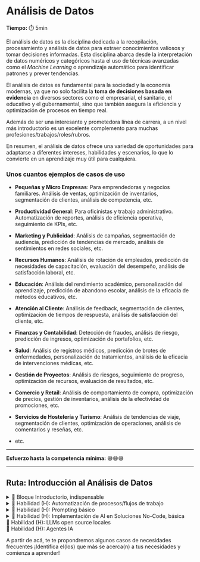 # Análisis de Datos

**Tiempo:** :stopwatch: 5min

El análisis de datos es la disciplina dedicada a la recopilación, procesamiento y análisis de datos para extraer conocimientos valiosos y tomar decisiones informadas. Esta disciplina abarca desde la interpretación de datos numéricos y categóricos hasta el uso de técnicas avanzadas como el *Machine Learning* o aprendizaje automático para identificar patrones y prever tendencias.

El análisis de datos es fundamental para la sociedad y la economía modernas, ya que no solo facilita la **toma de decisiones basada en evidencia** en diversos sectores como el empresarial, el sanitario, el educativo y el gubernamental, sino que también asegura la eficiencia y optimización de procesos en tiempo real.

Además de ser una interesante y prometedora línea de carrera, a un nivel más introductorio es un excelente complemento para muchas profesiones/trabajos/roles/rubros. 

En resumen, el análisis de datos ofrece una variedad de oportunidades para adaptarse a diferentes intereses, habilidades y escenarios, lo que lo convierte en un aprendizaje muy útil para cualquiera.

### **Unos cuantos ejemplos de casos de uso**

- **Pequeñas y Micro Empresas**: Para emprendedoras y negocios familiares. Análisis de ventas, optimización de inventarios, segmentación de clientes, análisis de competencia, etc.

- **Productividad General**: Para oficinistas y trabajo administrativo. Automatización de reportes, análisis de eficiencia operativa, seguimiento de KPIs, etc.

- **Marketing y Publicidad**: Análisis de campañas, segmentación de audiencia, predicción de tendencias de mercado, análisis de sentimientos en redes sociales, etc.

- **Recursos Humanos**: Análisis de rotación de empleados, predicción de necesidades de capacitación, evaluación del desempeño, análisis de satisfacción laboral, etc.

- **Educación**: Análisis del rendimiento académico, personalización del aprendizaje, predicción de abandono escolar, análisis de la eficacia de métodos educativos, etc.

- **Atención al Cliente**: Análisis de feedback, segmentación de clientes, optimización de tiempos de respuesta, análisis de satisfacción del cliente, etc.

- **Finanzas y Contabilidad**: Detección de fraudes, análisis de riesgo, predicción de ingresos, optimización de portafolios, etc.

- **Salud**: Análisis de registros médicos, predicción de brotes de enfermedades, personalización de tratamientos, análisis de la eficacia de intervenciones médicas, etc.

- **Gestión de Proyectos**: Análisis de riesgos, seguimiento de progreso, optimización de recursos, evaluación de resultados, etc.

- **Comercio y Retail**: Análisis de comportamiento de compra, optimización de precios, gestión de inventarios, análisis de la efectividad de promociones, etc.

- **Servicios de Hostelería y Turismo**: Análisis de tendencias de viaje, segmentación de clientes, optimización de operaciones, análisis de comentarios y reseñas, etc.

- etc.

---

**Esfuerzo hasta la competencia mínima:** 😅😅😅

---

## Ruta: Introducción al Análisis de Datos

<details>
<summary>🔵 Bloque Introductorio, indispensable</summary>

Esta introducción busca proporcionarte una comprensión clara y concisa de lo que trata esta disciplina, en un formato flexible y con poco compromiso. En tan solo 2 semanas, dedicando aproximadamente 5 horas por semana a tu propio ritmo, explorarás los conceptos básicos y tendrás la oportunidad de aplicar parte de lo aprendido en un reto/mini proyecto práctico.

Lo que aprenderás:
**Módulo 1**: Conocimiento fundamental en formato de lecturas, videos, etc. + reflexión y participación en comentarios y foros de discusión.

1. ¿Qué es exactamente?

2. ¿Para qué sirve en la vida cotidiana de la gente?

3. ¿Cuáles son las herramientas, tecnologías o métodos clave que se utilizan?

4. ¿Qué perspectivas y oportunidades existen?

**Módulo 2**: Conocimiento fundamental en formato de lecturas, videos, etc. + reflexión y participación en comentarios y foros de discusión + trabajo en un reto práctico.

Te proponemos la aplicación de parte de lo aprendido, y la reflexión sobre tu propio proceso de autoaprendizaje y motivación para continuar.

</details>

<details>
<summary>🔵 Habilidad (H): Automatización de procesos/flujos de trabajo</summary>

Lo que aprenderás:

1. Automatizar procesos empresariales: Usar herramientas no-code para automatizar tareas repetitivas y mejorar la eficiencia operativa.

</details>

<details>
<summary>🔵 Habilidad (H): Prompting básico</summary>

Lo que aprenderás:

Los fundamentos del prompting, la técnica de formular y ajustar solicitudes a modelos de IA generativa para obtener resultados deseados. Desarrollarás la habilidad de crear prompts efectivos que maximicen la precisión y relevancia de los resultados.

</details>

<details>
<summary>🔵 Habilidad (H): Implementación de AI en Soluciones No-Code, básica</summary>

Lo que aprenderás:

1. Integrar modelos de AI en aplicaciones no-code: Uso de modelos pre-entrenados para agregar capacidades de AI a tus aplicaciones.

2. Crear experiencias personalizadas: Utilizar AI para analizar datos de usuarios y personalizar la experiencia de las usuarias.

</details>
<summary>🔵 Habilidad (H): LLMs open source locales</summary>
</details>

</details>
<summary>🔵 Habilidad (H): Agentes IA</summary>
</details>

A partir de acá, te te propondremos algunos casos de necesidades frecuentes
¡Identifica el(los) que más se acerca(n) a tus necesidades y comienza a aprender!

<!---
<table data-view="cards">
  <thead>
    <tr>
      <th>
      </th>
      <th>
      </th>
      <th>
      </th>
      <th data-hidden data-card-target data-type="content-ref">
      </th>
      <th data-hidden data-card-cover data-type="files">
      </th>
    </tr>
  </thead>
  <tbody>
    <tr>
      <td>
        Landing page + recolección de emails de contacto.
      </td>
      <td>
        Una página web en la que puedes reolectar correos de contacto.
      </td>
      <td>
        Ejemplo: Un producto o servicio
      </td>
      <td>
        <a href="https://www.google.com">
          www.google.com
        </a>
      </td>
      <td>
        <a href="../assets/thumbnail_placeholder.jpg"></a>
      </td>
    </tr>
    <tr>
      <td>
        Enviar mensajes de Whatsapp con eventos de Gmail o Google Sheets.
      </td>
      <td>
        Card2, ln2
      </td>
      <td>
      </td>
      <td>
        <a href="https://www.google.com">
          www.google.com
        </a>
      </td>
      <td>
        <a href="../assets/thumbnail_placeholder.jpg"></a>
      </td>
    </tr>
    <tr>
      <td>
        Una tienda en línea con Shopify.
      </td>
      <td>
        Card3, ln2
      </td>
      <td>
      </td>
      <td>
        <a href="../">
          ..
        </a>
      </td>
      <td>
        <a href="../assets/thumbnail_placeholder.jpg"></a>
      </td>
    </tr>
    <tr>
      <td>
        Automatización de posts de RR.SS.
      </td>
      <td>
        Card4, ln2
      </td>
      <td>
      </td>
      <td>
        <a href="../assets/thumbnail_placeholder.jpg"></a>
      </td>
      <td>
        <a href="../assets/thumbnail_placeholder.jpg"></a>
      </td>
    </tr>
  </tbody>
</table>
-->
